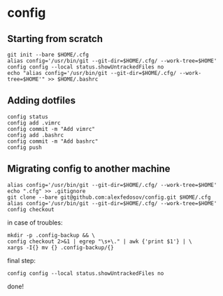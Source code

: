 # config

## Starting from scratch 

```
git init --bare $HOME/.cfg
alias config='/usr/bin/git --git-dir=$HOME/.cfg/ --work-tree=$HOME'
config config --local status.showUntrackedFiles no
echo "alias config='/usr/bin/git --git-dir=$HOME/.cfg/ --work-tree=$HOME'" >> $HOME/.bashrc

```

## Adding dotfiles

```
config status
config add .vimrc
config commit -m "Add vimrc"
config add .bashrc
config commit -m "Add bashrc"
config push
```


## Migrating config to another machine

```
alias config='/usr/bin/git --git-dir=$HOME/.cfg/ --work-tree=$HOME'
echo ".cfg" >> .gitignore
git clone --bare git@github.com:alexfedosov/config.git $HOME/.cfg
alias config='/usr/bin/git --git-dir=$HOME/.cfg/ --work-tree=$HOME'
config checkout

```

in case of troubles:


```
mkdir -p .config-backup && \
config checkout 2>&1 | egrep "\s+\." | awk {'print $1'} | \
xargs -I{} mv {} .config-backup/{}
```

final step:

```
config config --local status.showUntrackedFiles no
```

done!

